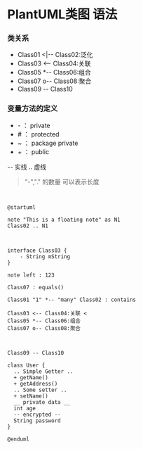 # PlantUML类图 语法

### 类关系
* Class01 <|-- Class02:泛化
* Class03 <-- Class04:关联
* Class05 *-- Class06:组合
* Class07 o-- Class08:聚合
* Class09 -- Class10

### 变量方法的定义
*  \- ： private
*  \# ： protected
*  \~ ： package private
*  \+ ： public

-- 实线
.. 虚线
 >  "-","." 的数量 可以表示长度

```plantuml


@startuml

note "This is a floating note" as N1
Class02 .. N1



interface Class03 {
    - String mString
}

note left : 123

Class07 : equals()

Class01 "1" *-- "many" Class02 : contains

Class03 <-- Class04:关联 <
Class05 *-- Class06:组合
Class07 o-- Class08:聚合



Class09 -- Class10

class User {
  .. Simple Getter ..
  + getName()
  + getAddress()
  .. Some setter ..
  + setName()
  __ private data __
  int age
  -- encrypted --
  String password
}

@enduml


```